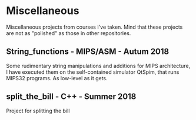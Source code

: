 # Miscellaneous
Miscellaneous projects from courses I've taken. Mind that these projects are not as "polished" as those in other repositories.

## String_functions - MIPS/ASM - Autum 2018

Some rudimentary string manipulations and additions for MIPS architecture, I have executed them on the self-contained simulator QtSpim, that runs MIPS32 programs. As low-level as it gets.

## split_the_bill - C++ - Summer 2018

Project for splitting the bill

